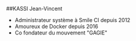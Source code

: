 ##KASSI Jean-Vincent

* Administrateur système à Smile CI depuis 2012
* Amoureux de Docker depuis 2016
* Co fondateur du mouvement "GAGIE"
